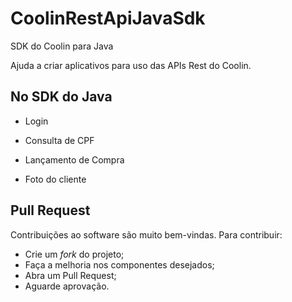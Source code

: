 # CoolinRestApiJavaSdk
SDK do Coolin para Java

Ajuda a criar aplicativos para uso das APIs Rest do Coolin.

No SDK do Java
------------
* Login

* Consulta de CPF

* Lançamento de Compra

* Foto do cliente



Pull Request
------------
Contribuições ao software são muito bem-vindas. Para contribuir:

* Crie um *fork* do projeto;
* Faça a melhoria nos componentes desejados;
* Abra um Pull Request;
* Aguarde aprovação.
